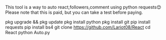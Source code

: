This tool is a way to auto react,followers,comment using python requests😊
Please note that this is paid, but you can take a test before paying.

pkg upgrade && pkg update
pkg install python
pkg install git
pip install requests
pip install bs4
git clone https://github.com/Lariot08/React
cd React
python Auto.py
